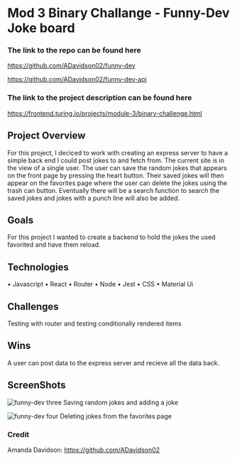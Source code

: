 # Mod 3 Binary Challange - Funny-Dev Joke board

### The link to the repo can be found here
https://github.com/ADavidson02/funny-dev

https://github.com/ADavidson02/funny-dev-api


### The link to the project description can be found here
https://frontend.turing.io/projects/module-3/binary-challenge.html

## Project Overview
For this project, I deciced to work with creating an express server to have a simple back end I could post jokes to and fetch from. The current site is in the view of a single user. The user can save the random jokes that appears on the front page by pressing the heart button. Their saved jokes will then appear on the favorites page where the user can delete the jokes using the trash can button. Eventually there will be a search function to search the saved jokes and jokes with a punch line will also be added. 


## Goals
For this project I wanted to create a backend to hold the jokes the used favorited and have them reload. 

## Technologies
• Javascript
• React
• Router
• Node
• Jest
• CSS
• Material Ui

## Challenges
Testing with router and testing conditionally rendered items

## Wins
A user can post data to the express server and recieve all the data back.

## ScreenShots
![funny-dev three](https://user-images.githubusercontent.com/67513823/104970603-4eb8a180-59a9-11eb-9bf0-0ef976b59dc4.gif)
Saving random jokes and adding a joke

![funny-dev four](https://user-images.githubusercontent.com/67513823/104970659-7ad42280-59a9-11eb-8824-730d5cbef8a0.gif)
Deleting jokes from the favorites page

### Credit
Amanda Davidson: https://github.com/ADavidson02 

